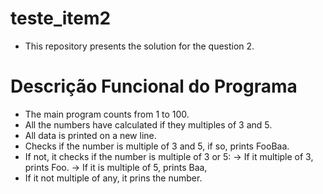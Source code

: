 # teste_item2
- This repository presents the solution for the question 2.

# Descrição Funcional do Programa
- The main program counts from 1 to 100. 
- All the numbers have calculated if they multiples of 3 and 5.
- All data is printed on a new line.
- Checks if the number is multiple of 3 and 5, if so, prints FooBaa.
- If not, it checks if the number is multiple of 3 or 5:
	-> If it multiple of 3, prints Foo.
	-> If it is multiple of 5, prints Baa,
- If it not multiple of any, it prins the number.
